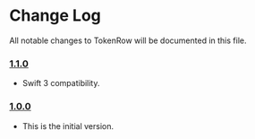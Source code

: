 # Change Log
All notable changes to TokenRow will be documented in this file.

### [1.1.0](https://github.com/EurekaCommunity/TokenRow/releases/tag/1.0.0)
<!-- Released on 2016-10-07. -->

* Swift 3 compatibility.

### [1.0.0](https://github.com/EurekaCommunity/TokenRow/releases/tag/1.0.0)
<!-- Released on 2016-09-09. -->

* This is the initial version.

[xmartlabs]: https://xmartlabs.com
